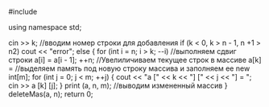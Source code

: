 #include<iostream>

using namespace std;


cin >> k; //вводим номер строки для добавления
if (k < 0, k > n - 1, n +1 > n2)
cout << "error";
else
{
   for (int i = n; i > k; --i) //выполняем сдвиг строки
  a[i] = a[i - 1];
  ++n; //Увелиличиваем текущее строк в массиве
  a[k] =
  //выделяем память под новую строку массива и заполняем ее 
  new int[m];
  for (int j = 0; j < m; ++j)
  {
  cout << "a [" << k << "] [" << j << "] = ";
  cin >> a [k] [j];
  }
  print (a, n, m); //выводим измененный массив
}
deleteMas(a, n);
return 0;
